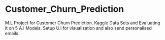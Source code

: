 # Customer_Churn_Prediction
M.L Project for Customer Churn Prediction.
Kaggle Data Sets and Evaluating it on 5 A.I Models.
Setup U.I for visualization and also send personalised emails
